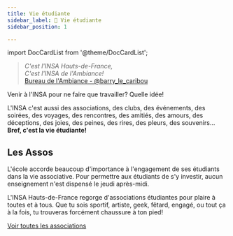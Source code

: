 ```yaml
---
title: Vie étudiante
sidebar_label: 🎏 Vie étudiante
sidebar_position: 1

---
```

import DocCardList from '@theme/DocCardList';


> _C'est l'INSA Hauts-de-France, <br/>
> C'est l'INSA de l'Ambiance!_ <br/>
> [Bureau de l'Ambiance - @barry_le_caribou](https://www.instagram.com/barry_le_caribou/)

Venir à l'INSA pour ne faire que travailler? Quelle idée! 

L'INSA c'est aussi des associations, des clubs, des événements, des soirées, des voyages, des rencontres, des amitiés, des amours, des déceptions, des joies, des peines, des rires, des pleurs, des souvenirs... **Bref, c'est la vie étudiante!**

## Les Assos
L'école accorde beaucoup d'importance à l'engagement de ses étudiants dans la vie associative. Pour permettre aux étudiants de s'y investir, aucun enseignement n'est dispensé le jeudi après-midi.

L'INSA Hauts-de-France regorge d'associations étudiantes pour plaire à toutes et à tous. Que tu sois sportif, artiste, geek, fêtard, engagé, ou tout ça à la fois, tu trouveras forcément chaussure à ton pied!


[Voir toutes les associations](/vie-etudiante/assos-et-clubs)
